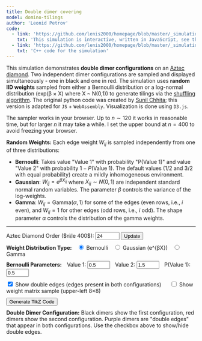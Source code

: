 ```yaml
---
title: Double dimer covering
model: domino-tilings
author: 'Leonid Petrov'
code:
  - link: 'https://github.com/lenis2000/homepage/blob/master/_simulations/domino_tilings/2025-05-27-double-dimer.md'
    txt: 'This simulation is interactive, written in JavaScript, see the source code of this page at the link'
  - link: 'https://github.com/lenis2000/homepage/blob/master/_simulations/domino_tilings/2025-05-27-double-dimer.cpp'
    txt: 'C++ code for the simulation'
---
```


<style>
  /* Ensure the SVG scales fully on wide screens and remains responsive on mobile */
  #aztec-svg {
    width: 100%;
    height: 80vh; /* Use 80% of viewport height on large screens */
    vertical-align: top; /* Align media to the top */
  }
  @media (max-width: 576px) {
    #aztec-svg {
      height: 60vh; /* Reduce height on smaller devices */
      vertical-align: top; /* Maintain top alignment on mobile */
    }
  }

  /* Zoom controls styling */
  #zoom-in-btn, #zoom-out-btn {
    font-weight: bold;
    width: 30px;
    height: 30px;
  }
  #zoom-reset-btn {
    height: 30px;
  }
</style>

<script src="{{site.url}}/js/d3.v7.min.js"></script>
<script src="/js/2025-05-27-double-dimer.js"></script>

This simulation demonstrates <b>double dimer configurations</b> on an <a href="https://mathworld.wolfram.com/AztecDiamond.html">Aztec diamond</a>. Two independent dimer configurations are sampled and displayed simultaneously - one in black and one in red. The simulation uses <b>random IID weights</b> sampled from either a Bernoulli distribution or a log-normal distribution (exp(β × X) where X ~ N(0,1)) to generate tilings via the <a href="https://arxiv.org/abs/math/0111034">shuffling algorithm</a>. The original python code was created by <a href="https://www.durham.ac.uk/staff/sunil-chhita/">Sunil Chhita</a>; this version is adapted for <code>JS</code> + <code>WebAssembly</code>. Visualization is done using <code>D3.js</code>.

The sampler works in your browser. Up to $n \sim 120$ it works in reasonable time, but for larger $n$ it may take a while.
I set the upper bound at $n=400$ to avoid freezing your browser.

<b>Random Weights:</b> Each edge weight $W_{ij}$ is sampled independently from one of three distributions:
- **Bernoulli**: Takes value "Value 1" with probability "P(Value 1)" and value "Value 2" with probability $1 - P(\text{Value 1})$. The default values (1/2 and 3/2 with equal probability) create a mildly inhomogeneous environment.
- **Gaussian**: $W_{ij} = e^{\beta X_{ij}}$ where $X_{ij} \sim N(0,1)$ are independent standard normal random variables. The parameter $\beta$ controls the variance of the log-weights.
- **Gamma**: $W_{ij} = \text{Gamma}(\alpha, 1)$ for some of the edges (even rows, i.e., $i$ even), and $W_{ij} = 1$ for other edges (odd rows, i.e., $i$ odd). The shape parameter $\alpha$ controls the distribution of the gamma weights.

---

<!-- Controls to change n and weight parameters -->
<div style="margin-bottom: 10px;">
  <label for="n-input">Aztec Diamond Order ($n\le 400$): </label>
  <!-- Updated input: starting value 24, even numbers only (step=2), three-digit window (size=3), maximum 400 -->
  <input id="n-input" type="number" value="24" min="2" step="2" max="400" size="3">
  <button id="update-btn">Update</button>
  <button id="cancel-btn" style="display: none; margin-left: 10px; background-color: #ff5555;">Cancel</button>
</div>

<!-- Weight distribution controls -->
<div style="margin-bottom: 10px;">
  <strong>Weight Distribution Type:</strong>
  <label style="margin-left: 10px;">
    <input type="radio" name="weight-dist" value="bernoulli" checked> Bernoulli
  </label>
  <label style="margin-left: 10px;">
    <input type="radio" name="weight-dist" value="gaussian"> Gaussian (e^{βX})
  </label>
  <label style="margin-left: 10px;">
    <input type="radio" name="weight-dist" value="gamma"> Gamma
  </label>
</div>

<!-- Bernoulli parameters -->
<div id="bernoulli-params" style="margin-bottom: 10px;">
  <strong>Bernoulli Parameters:</strong>
  <label for="value1-input" style="margin-left: 10px;">Value 1: </label>
  <input id="value1-input" type="number" value="0.5" min="0.01" step="0.1" size="6" style="width: 60px;">
  <label for="value2-input" style="margin-left: 10px;">Value 2: </label>
  <input id="value2-input" type="number" value="1.5" min="0.01" step="0.1" size="6" style="width: 60px;">
  <label for="prob1-input" style="margin-left: 10px;">P(Value 1): </label>
  <input id="prob1-input" type="number" value="0.5" min="0" max="1" step="0.1" size="4" style="width: 60px;">
</div>

<!-- Gaussian parameters -->
<div id="gaussian-params" style="margin-bottom: 10px; display: none;">
  <strong>Gaussian Parameters:</strong>
  <label for="beta-input" style="margin-left: 10px;">β: </label>
  <input id="beta-input" type="number" value="1.0" min="-5" max="5" step="0.1" size="6" style="width: 60px;">
  <span style="margin-left: 10px; font-style: italic;">Weights: exp(β × X) where X ~ N(0,1)</span>
</div>

<!-- Gamma parameters -->
<div id="gamma-params" style="margin-bottom: 10px; display: none;">
  <strong>Gamma Parameters:</strong>
  <label for="shape-input" style="margin-left: 10px;">Shape (α): </label>
  <input id="shape-input" type="number" value="2.0" min="0.1" max="20" step="0.1" size="6" style="width: 60px;">
</div>

<!-- Display options -->
<div style="margin-bottom: 10px;">
  <label>
    <input type="checkbox" id="show-double-edges" checked>
    Show double edges (edges present in both configurations)
  </label>
  <label style="margin-left: 20px;">
    <input type="checkbox" id="show-weight-matrix">
    Show weight matrix sample (upper-left 8×8)
  </label>
</div>

<!-- Weight matrix display (hidden by default) -->
<div id="weight-matrix-display" style="display: none; margin-bottom: 10px; font-family: monospace; font-size: 12px;">
  <strong>Shared Weight Matrix Sample (8×8 upper-left corner):</strong>
  <p style="font-size: 11px; color: #666; margin: 5px 0;">Note: Both domino tilings use the same weight matrix. They are independent samples from the same weighted distribution.</p>
  <div id="weight-matrix-content" style="margin-top: 5px; padding: 10px; background-color: #f5f5f5; border: 1px solid #ddd; overflow-x: auto;">
    <!-- Matrix content will be inserted here -->
  </div>
</div>

<!-- Progress indicator (polling progress from the C++ code via getProgress) -->
<div id="progress-indicator" style="margin-bottom: 10px; font-weight: bold;"></div>

<!-- TikZ export section -->
<div style="margin-top: 10px; margin-bottom: 10px;">
  <button id="tikz-btn" class="btn btn-primary">Generate TikZ Code</button>
  <div id="tikz-buttons-container" style="margin-top: 10px; display: none;">
    <button id="copy-tikz-btn" class="btn btn-primary">Copy to Clipboard</button>
    <button id="download-tikz-btn" class="btn btn-primary" style="margin-left: 10px;">Download .tex File</button>
    <span id="copy-success-msg" style="color: green; margin-left: 10px; font-weight: bold; display: none;">Copied!</span>
  </div>
</div>

<!-- TikZ code container that will be updated dynamically -->
<div id="tikz-code-container" style="font-family: 'Courier New', monospace; padding: 15px; border: 1px solid #ccc; border-radius: 4px; background-color: white; white-space: pre; font-size: 14px; max-height: 40vh; overflow-y: auto; margin-top: 15px; margin-bottom: 15px; display: none;"></div>


<!-- Domino View -->
<div id="domino-view">
  <div style="margin-top: 8px; margin-bottom: 8px;">
    <strong>Double Dimer Configuration:</strong> Black dimers show the first configuration, red dimers show the second configuration. Purple dimers are "double edges" that appear in both configurations. Use the checkbox above to show/hide double edges.
  </div>

  <div class="row">
    <div class="col-12">
      <svg id="aztec-svg"></svg>
    </div>
  </div>
</div>
<script>
Module.onRuntimeInitialized = async function() {
  // Wrap exported functions asynchronously.
  const simulateAztec = Module.cwrap('simulateAztec', 'number', ['number'], {async: true});
  const simulateAztecWithWeights = Module.cwrap('simulateAztecWithWeights', 'number', ['number', 'number', 'number', 'number'], {async: true});
  const simulateAztecWithWeightsAndDist = Module.cwrap('simulateAztecWithWeightsAndDist', 'number', ['number', 'number', 'number', 'number', 'number'], {async: true});
  const freeString = Module.cwrap('freeString', null, ['number']);
  const getProgress = Module.cwrap('getProgress', 'number', []);

  const svg = d3.select("#aztec-svg");
  const progressElem = document.getElementById("progress-indicator");
  const inputField = document.getElementById("n-input");
  const value1Input = document.getElementById("value1-input");
  const value2Input = document.getElementById("value2-input");
  const prob1Input = document.getElementById("prob1-input");
  const betaInput = document.getElementById("beta-input");
  const shapeInput = document.getElementById("shape-input");
  const showDoubleEdgesCheckbox = document.getElementById("show-double-edges");
  const showWeightMatrixCheckbox = document.getElementById("show-weight-matrix");
  const weightMatrixDisplay = document.getElementById("weight-matrix-display");
  const weightMatrixContent = document.getElementById("weight-matrix-content");
  const bernoulliParams = document.getElementById("bernoulli-params");
  const gaussianParams = document.getElementById("gaussian-params");
  const gammaParams = document.getElementById("gamma-params");
  const distRadios = document.getElementsByName("weight-dist");
  let progressInterval;
  let useColors = true; // Track coloring state
  let useCheckerboard = false; // Track checkerboard state
  let usePaths = false; // Track nonintersecting paths state
  let useDimers = false; // Track dimers visibility state
  let useHeightFunction = false; // Track height function visibility state
  let currentDominoes = []; // Store current dominoes for toggling colors
  let currentConfigs = null; // Store both configurations
  let isProcessing = false; // Flag to prevent multiple simultaneous updates
  let lastValue = parseInt(inputField.value, 10); // Track last processed value
  let checkerboardGroup; // Group for checkerboard squares
  let pathsGroup; // Group for nonintersecting paths
  let dimersGroup; // Group for dimers overlay
  let heightGroup; // Group for height function display
  let showDoubleEdges = true; // Track whether to show double edges

  // Function to get current distribution type
  function getCurrentDistribution() {
    for (let radio of distRadios) {
      if (radio.checked) {
        return radio.value;
      }
    }
    return 'bernoulli';
  }

  // Function to display weight matrix
  function displayWeightMatrix(matrix) {
    if (!matrix || matrix.length === 0) return;
    
    const distType = getCurrentDistribution();
    let html = '<table style="border-collapse: collapse;">';
    
    // Add row/column headers
    html += '<tr><td style="padding: 4px; border: 1px solid #ccc;"></td>';
    for (let j = 0; j < matrix[0].length; j++) {
      html += `<td style="padding: 4px; border: 1px solid #ccc; font-weight: bold; text-align: center;">j=${j}</td>`;
    }
    html += '</tr>';
    
    // Add matrix rows
    for (let i = 0; i < matrix.length; i++) {
      html += `<tr><td style="padding: 4px; border: 1px solid #ccc; font-weight: bold;">i=${i}</td>`;
      for (let j = 0; j < matrix[i].length; j++) {
        const value = matrix[i][j];
        let bgColor = '#ffffff';
        
        if (distType === 'bernoulli') {
          bgColor = value === parseFloat(value1Input.value) ? '#e8f5e9' : '#fff3e0';
        } else if (distType === 'gaussian') {
          // For Gaussian, use a gradient based on value
          const intensity = Math.min(255, Math.floor(255 * (1 - Math.exp(-value))));
          bgColor = `rgb(255, ${255-intensity}, ${255-intensity})`;
        } else if (distType === 'gamma') {
          // For Gamma, differentiate between weight=1 (odd rows) and gamma values (even rows)
          if (i % 2 === 1) {
            // Odd rows (i is odd): weight should be 1
            bgColor = '#e3f2fd'; // Light blue for weight=1
          } else {
            // Even rows (i is even): gamma distributed
            const intensity = Math.min(255, Math.floor(255 * (1 - Math.exp(-value/2))));
            bgColor = `rgb(255, ${255-intensity/2}, ${255-intensity})`;
          }
        }
        
        html += `<td style="padding: 4px; border: 1px solid #ccc; text-align: right; background-color: ${bgColor};">${value.toFixed(3)}</td>`;
      }
      html += '</tr>';
    }
    html += '</table>';
    
    html += '<div style="margin-top: 10px; font-size: 11px;">';
    if (distType === 'bernoulli') {
      html += `<span style="display: inline-block; width: 15px; height: 15px; background-color: #e8f5e9; border: 1px solid #ccc;"></span> Value 1 (${value1Input.value})<br>`;
      html += `<span style="display: inline-block; width: 15px; height: 15px; background-color: #fff3e0; border: 1px solid #ccc;"></span> Value 2 (${value2Input.value})`;
    } else if (distType === 'gaussian') {
      html += `Gaussian weights: exp(β × X), β = ${betaInput.value}, X ~ N(0,1)`;
    } else if (distType === 'gamma') {
      html += `<span style="display: inline-block; width: 15px; height: 15px; background-color: #e3f2fd; border: 1px solid #ccc;"></span> Weight = 1 (NW/SW edges, odd rows)<br>`;
      html += `<span style="display: inline-block; width: 15px; height: 15px; background: linear-gradient(to right, rgb(255,255,255), rgb(255,128,128)); border: 1px solid #ccc;"></span> Gamma(${shapeInput.value}, 1) (NE/SE edges, even rows)`;
    }
    html += '</div>';
    
    weightMatrixContent.innerHTML = html;
  }

  // Add event handlers for radio buttons
  for (let radio of distRadios) {
    radio.addEventListener('change', function() {
      if (this.value === 'bernoulli') {
        bernoulliParams.style.display = 'block';
        gaussianParams.style.display = 'none';
        gammaParams.style.display = 'none';
      } else if (this.value === 'gaussian') {
        bernoulliParams.style.display = 'none';
        gaussianParams.style.display = 'block';
        gammaParams.style.display = 'none';
      } else if (this.value === 'gamma') {
        bernoulliParams.style.display = 'none';
        gaussianParams.style.display = 'none';
        gammaParams.style.display = 'block';
      }
    });
  }

  // Create zoom behavior for domino view
  let initialTransform = {}; // Store initial transform parameters
  const zoom = d3.zoom()
    .scaleExtent([0.1, 50]) // Min and max zoom scale (up to 50x)
    .on("zoom", (event) => {
      if (!initialTransform.scale) return; // Skip if no initial transform is set

      // Apply the zoom transformation on top of initial transform
      const group = svg.select("g.dominoes");
      if (!group.empty()) {
        const t = event.transform;
        group.attr("transform",
          `translate(${initialTransform.translateX * t.k + t.x},${initialTransform.translateY * t.k + t.y}) scale(${initialTransform.scale * t.k})`);

        // Also transform other groups if they exist
        if (checkerboardGroup) {
          checkerboardGroup.attr("transform",
            `translate(${initialTransform.translateX * t.k + t.x},${initialTransform.translateY * t.k + t.y}) scale(${initialTransform.scale * t.k})`);
        }
        if (pathsGroup) {
          pathsGroup.attr("transform",
            `translate(${initialTransform.translateX * t.k + t.x},${initialTransform.translateY * t.k + t.y}) scale(${initialTransform.scale * t.k})`);
        }
        if (dimersGroup) {
          dimersGroup.attr("transform",
            `translate(${initialTransform.translateX * t.k + t.x},${initialTransform.translateY * t.k + t.y}) scale(${initialTransform.scale * t.k})`);
        }
        if (heightGroup) {
          heightGroup.attr("transform",
            `translate(${initialTransform.translateX * t.k + t.x},${initialTransform.translateY * t.k + t.y}) scale(${initialTransform.scale * t.k})`);
        }
      }
    });


  // Enable zoom on both SVGs
  svg.call(zoom);

  // Add double-click to reset zoom on both views
  svg.on("dblclick.zoom", () => {
    svg.transition()
      .duration(750)
      .call(zoom.transform, d3.zoomIdentity);
  });
  // Add zoom controls for domino view
  const dominoControlsContainer = d3.select("#domino-view")
    .insert("div", ".row")
    .attr("class", "zoom-controls")
    .style("margin-bottom", "10px");

  dominoControlsContainer.append("span")
    .text("Zoom: ")
    .style("font-weight", "bold");

  dominoControlsContainer.append("button")
    .attr("id", "zoom-in-btn")
    .style("margin-left", "5px")
    .text("+")
    .on("click", () => {
      svg.transition()
        .duration(300)
        .call(zoom.scaleBy, 1.3);
    });

  dominoControlsContainer.append("button")
    .attr("id", "zoom-out-btn")
    .style("margin-left", "5px")
    .text("-")
    .on("click", () => {
      svg.transition()
        .duration(300)
        .call(zoom.scaleBy, 0.7);
    });

  dominoControlsContainer.append("button")
    .attr("id", "zoom-reset-btn")
    .style("margin-left", "5px")
    .text("Reset Zoom")
    .on("click", () => {
      svg.transition()
        .duration(300)
        .call(zoom.transform, d3.zoomIdentity);
    });

  dominoControlsContainer.append("span")
    .style("margin-left", "10px")
    .style("font-style", "italic")
    .style("font-size", "0.9em")
    .text("(You can also use mouse wheel to zoom and drag to pan)");


  // Simulation state
  let simulationActive = false;
  let simulationAbortController = null;
  const cancelBtn = document.getElementById("cancel-btn");

  // Define n in the broader scope so it's accessible to all functions
  let n = parseInt(inputField.value, 10);



  // Helper function to sleep for ms milliseconds
  function sleep(ms) {
    return new Promise(resolve => setTimeout(resolve, ms));
  }

  function startSimulation() {
    simulationActive = true;
    const updateBtn = document.getElementById("update-btn");

    updateBtn.disabled = true;
    inputField.disabled = true;
    cancelBtn.style.display = 'inline-block';

    simulationAbortController = new AbortController();
  }

  function stopSimulation() {
    simulationActive = false;
    const updateBtn = document.getElementById("update-btn");

    clearInterval(progressInterval);
    updateBtn.disabled = false;
    inputField.disabled = false;
    cancelBtn.style.display = 'none';
    progressElem.innerText = "Simulation cancelled";

    if (simulationAbortController) {
      simulationAbortController.abort();
      simulationAbortController = null;
    }

    isProcessing = false;
  }

  // Start polling the progress counter from C++.
  function startProgressPolling() {
    progressElem.innerText = "Sampling... (0%)";
    progressInterval = setInterval(() => {
      if (!simulationActive) {
        clearInterval(progressInterval);
        return;
      }

      const progress = getProgress();
      progressElem.innerText = "Sampling... (" + progress + "%)";
      if (progress >= 100) {
        clearInterval(progressInterval);
      }
    }, 100);
  }

  // Toggle event listeners removed - not applicable for double dimer view

  // Create or update checkerboard overlay
  function toggleCheckerboard() {
    // Remove existing checkerboard if it exists
    if (checkerboardGroup) {
      checkerboardGroup.remove();
      checkerboardGroup = null;
    }
    // If checkerboard is not enabled, just return
    if (!useCheckerboard) return;
    // Compute bounding box of dominoes
    const minX = d3.min(currentDominoes, d => d.x);
    const minY = d3.min(currentDominoes, d => d.y);
    const maxX = d3.max(currentDominoes, d => d.x + d.w);
    const maxY = d3.max(currentDominoes, d => d.y + d.h);
    // Use the computed dimensions of the SVG
    const bbox = svg.node().getBoundingClientRect();
    const svgWidth = bbox.width;
    const svgHeight = bbox.height;
    const scale = Math.min(svgWidth / (maxX - minX), svgHeight / (maxY - minY)) * 0.9;
    const translateX = (svgWidth - (maxX - minX) * scale) / 2 - minX * scale;
    const translateY = (svgHeight - (maxY - minY) * scale) / 2 - minY * scale;
    // Create a new group for the checkerboard
    checkerboardGroup = svg.append("g")
      .attr("class", "checkerboard")
      .attr("transform", "translate(" + translateX + "," + translateY + ") scale(" + scale + ")");
    // Now n is accessible here because it's defined in the broader scope
    const K = (maxX - minX) / (2*n); // Size of each checkerboard square
    const squares = [];
    // Calculate center coordinates
    const centerX = (minX + maxX-2) / 2;
    const centerY = (minY + maxY-2) / 2;

    // Create a grid that fully covers the Aztec diamond
    for (let x = minX; x < maxX; x += K) {
      for (let y = minY; y < maxY; y += K) {
        // For each square, check if its center is within the Aztec diamond
        // The +0.5 ensures we include squares that are exactly on the boundary
        const normX = Math.abs((x + K/2) - centerX) / K;
        const normY = Math.abs((y + K/2) - centerY) / K;

        if (normX + normY <= n + 0.5) {  // Adjusted boundary condition
          squares.push({
            x: x,
            y: y,
            width: K,
            height: K,
            color: ((Math.floor(x/K) + Math.floor(y/K)) % 2 === 0) ? "rgba(0,0,0,0.25)" : "rgba(255,255,255,0.05)"
          });
        }
      }
    }

    // Render checkerboard squares with some transparency
    checkerboardGroup.selectAll("rect.checkerboard")
      .data(squares)
      .enter()
      .append("rect")
      .attr("class", "checkerboard")
      .attr("x", d => d.x)
      .attr("y", d => d.y)
      .attr("width", K)
      .attr("height", K)
      .attr("fill", d => d.color)
      .attr("stroke", "rgba(0,0,0,0.1)")
      .attr("stroke-width", 0.05);
    // Move checkerboard on top of dominoes
    checkerboardGroup.raise();
  }

  // Function to toggle paths on/off
  function togglePaths() {
    // Remove existing paths if they exist
    if (pathsGroup) {
      pathsGroup.remove();
      pathsGroup = null;
    }

    // If paths are not enabled, just return
    if (!usePaths) return;

    // Compute bounding box of dominoes
    const minX = d3.min(currentDominoes, d => d.x);
    const minY = d3.min(currentDominoes, d => d.y);
    const maxX = d3.max(currentDominoes, d => d.x + d.w);
    const maxY = d3.max(currentDominoes, d => d.y + d.h);

    // Use the computed dimensions of the SVG
    const bbox = svg.node().getBoundingClientRect();
    const svgWidth = bbox.width;
    const svgHeight = bbox.height;
    const scale = Math.min(svgWidth / (maxX - minX), svgHeight / (maxY - minY)) * 0.9;
    const translateX = (svgWidth - (maxX - minX) * scale) / 2 - minX * scale;
    const translateY = (svgHeight - (maxY - minY) * scale) / 2 - minY * scale;

    // Create a new group for the paths
    pathsGroup = svg.append("g")
      .attr("class", "paths")
      .attr("transform", "translate(" + translateX + "," + translateY + ") scale(" + scale + ")");

    // Draw paths for each domino based on its color and orientation
    currentDominoes.forEach(domino => {
      const centerX = domino.x + domino.w / 2;
      const centerY = domino.y + domino.h / 2;
      const isHorizontal = domino.w > domino.h;

      // Draw different paths based on domino color
      if (domino.color === "green") {
        // Green: Horizontal line through center
        pathsGroup.append("line")
          .attr("x1", domino.x)
          .attr("y1", centerY)
          .attr("x2", domino.x + domino.w)
          .attr("y2", centerY)
          .attr("stroke", "black")
          .attr("stroke-width", 5.5);
      }
      else if (domino.color === "yellow") {
        // Yellow: path parallel to vector (1,-1) through the center
        // Calculate the line endpoints based on center point and direction vector (1,-1)
        const length = Math.min(domino.w, domino.h) * 0.7; // Scale length to fit inside domino

        // Direction vector (1,-1) normalized and scaled
        const dx = length / Math.sqrt(2);
        const dy = length / Math.sqrt(2);

        pathsGroup.append("line")
          .attr("x1", centerX - dx)
          .attr("y1", centerY + dy)
          .attr("x2", centerX + dx)
          .attr("y2", centerY - dy)
          .attr("stroke", "black")
          .attr("stroke-width", 5.5);
      }
      else if (domino.color === "red") {
        // Red: path parallel to vector (1,1) through the center
        // Calculate the line endpoints based on center point and direction vector (1,1)
        const length = Math.min(domino.w, domino.h) * 0.7; // Scale length to fit inside domino

        // Direction vector (1,1) normalized and scaled
        const dx = length / Math.sqrt(2);
        const dy = length / Math.sqrt(2);

        pathsGroup.append("line")
          .attr("x1", centerX - dx)
          .attr("y1", centerY - dy)
          .attr("x2", centerX + dx)
          .attr("y2", centerY + dy)
          .attr("stroke", "black")
          .attr("stroke-width", 5.5);
      }
      // Blue dominos don't get paths
    });

    // Move paths on top of dominoes but below checkerboard if it exists
    pathsGroup.raise();
    if (checkerboardGroup) {
      checkerboardGroup.raise();
    }
    if (dimersGroup) {
      dimersGroup.raise();
    }
  }

  // Function to toggle height function on/off
  function toggleHeightFunction() {
    /* ────────────────────────────────────────────────────────────── 0. clear */
    if (heightGroup) { heightGroup.remove(); heightGroup = null; }
    if (!useHeightFunction) return;
    if (currentDominoes.length === 0) return;

    /* ─────────────────────────────── 1. determine one lattice unit in pixels */
    //  Every rectangle is either 4×2 or 2×4 lattice units.
    const minSidePx = d3.min(currentDominoes, d => Math.min(d.w, d.h));
    const unit      = minSidePx / 2;              // 2 lattice units → 1 short side
    if (unit <= 0) { console.error("unit ≤ 0"); return; }

    /* ─────────────────────────────── 2. viewport transform for the new group */
    const minX = d3.min(currentDominoes, d => d.x);
    const minY = d3.min(currentDominoes, d => d.y);
    const maxX = d3.max(currentDominoes, d => d.x + d.w);
    const maxY = d3.max(currentDominoes, d => d.y + d.h);

    const { width: svgW, height: svgH } = svg.node().getBoundingClientRect();
    const scale = Math.min(svgW / (maxX - minX), svgH / (maxY - minY)) * 0.9;
    const tx    = (svgW - (maxX - minX) * scale) / 2 - minX * scale;
    const ty    = (svgH - (maxY - minY) * scale) / 2 - minY * scale;

    heightGroup = svg.append("g")
      .attr("class", "height-function")
      .attr("transform", `translate(${tx},${ty}) scale(${scale})`);

    /* ───────────────────── 3. convert each domino → (orient, sign, gx, gy)  */
    //     orient 0 = horizontal , 1 = vertical
    //     sign   +1 = blue|red  , −1 = green|yellow
    const dominoData = currentDominoes.map(d => {
      const horiz  = d.w > d.h;
      const orient = horiz ? 0 : 1;
      const sign   = horiz
          ? (d.color === "green"  ? -1 :  1)   // horizontal: green = −1, blue = +1
          : (d.color === "yellow" ? -1 :  1);  // vertical:   yellow = −1, red  = +1
      const gx = Math.round(d.x / unit);       // lattice coordinates
      const gy = Math.round(d.y / unit);
      return [orient, sign, gx, gy];
    });

    /* ─────────────────────────────── 4. build graph with height increments  */
    const adj = new Map();                      // key → [[nbrKey, Δh], …]
    const edge = (v1, v2, dh) => {
      if (!adj.has(v1)) adj.set(v1, []);
      if (!adj.has(v2)) adj.set(v2, []);
      adj.get(v1).push([v2, dh]);
      adj.get(v2).push([v1, -dh]);
    };

    dominoData.forEach(([o, s, x, y]) => {
      if (o === 0) {                      /* horizontal  (4×2)  */
        const TL = `${x},${y+2}`, TM = `${x+2},${y+2}`, TR = `${x+4},${y+2}`;
        const BL = `${x},${y}`,   BM = `${x+2},${y}`,   BR = `${x+4},${y}`;
        edge(TL, TM, -s);   edge(TM, TR,  s);
        edge(BL, BM,  s);   edge(BM, BR, -s);
        edge(TL, BL,  s);   edge(TM, BM,  3*s);
        edge(TR, BR,  s);
      } else {                            /* vertical    (2×4)  */
        const TL = `${x},${y+4}`, TR = `${x+2},${y+4}`;
        const ML = `${x},${y+2}`, MR = `${x+2},${y+2}`;
        const BL = `${x},${y}`,   BR = `${x+2},${y}`;
        edge(TL, TR, -s);  edge(ML, MR, -3*s);  edge(BL, BR, -s);
        edge(TL, ML,  s);  edge(ML, BL,  -s);
        edge(TR, MR, -s);  edge(MR, BR,  s);
      }
    });

    /* ─────────────────────────────── 5. breadth‑first integration of heights */
    const verts = Array.from(adj.keys())
          .map(k => { const [gx, gy] = k.split(',').map(Number); return {k, gx, gy}; });

    const root = verts.reduce((a, b) =>
          (a.gy < b.gy) || (a.gy === b.gy && a.gx <= b.gx) ? a : b).k;

    const H = new Map([[root, 0]]);
    const queue = [root];
    while (queue.length) {
      const v = queue.shift();
      for (const [w, dh] of adj.get(v)) {
        if (!H.has(w)) { H.set(w, H.get(v) + dh); queue.push(w); }
        else if (H.get(w) !== H.get(v) + dh)
          console.warn(`height inconsistency on edge ${v}↔${w}`);
      }
    }

    /* ─────────────────────────────── 6. render dots + numbers (in pixels)  */
    const fontSize = Math.max(8, Math.min(12, 36 - n / 2));   // n = order

    H.forEach((h, key) => {
      const [gx, gy] = key.split(',').map(Number);
      const px = gx * unit, py = gy * unit;                   // back to pixels

      heightGroup.append("circle")
        .attr("cx", px)
        .attr("cy", py)
        .attr("r", fontSize / 6)
        .attr("fill", "black");

      heightGroup.append("text")
        .attr("x", px)
        .attr("y", py)
        .attr("text-anchor", "middle")
        .attr("dominant-baseline", "middle")
        .attr("font-size", `${fontSize}px`)
        .attr("fill", "black")
        .attr("stroke", "white")
        .attr("stroke-width", "3px")
        .attr("paint-order", "stroke")
        .text(-h);
    });

    heightGroup.raise();   // keep on top
  }


  // Function to toggle dimers on/off in the domino view
  function toggleDimers() {
    // Remove existing dimers if they exist
    if (dimersGroup) {
      dimersGroup.remove();
      dimersGroup = null;
    }

    // If dimers are not enabled, just return
    if (!useDimers) return;

    // Compute bounding box of dominoes
    const minX = d3.min(currentDominoes, d => d.x);
    const minY = d3.min(currentDominoes, d => d.y);
    const maxX = d3.max(currentDominoes, d => d.x + d.w);
    const maxY = d3.max(currentDominoes, d => d.y + d.h);

    // Use the computed dimensions of the SVG
    const bbox = svg.node().getBoundingClientRect();
    const svgWidth = bbox.width;
    const svgHeight = bbox.height;
    const scale = Math.min(svgWidth / (maxX - minX), svgHeight / (maxY - minY)) * 0.9;
    const translateX = (svgWidth - (maxX - minX) * scale) / 2 - minX * scale;
    const translateY = (svgHeight - (maxY - minY) * scale) / 2 - minY * scale;

    // Create a new group for the dimers
    dimersGroup = svg.append("g")
      .attr("class", "dimers-overlay")
      .attr("transform", "translate(" + translateX + "," + translateY + ") scale(" + scale + ")");

    // Draw dimers for each domino
    currentDominoes.forEach(domino => {
      const centerX = domino.x + domino.w / 2;
      const centerY = domino.y + domino.h / 2;
      const isHorizontal = domino.w > domino.h;

      // Determine line endpoints based on orientation
      let x1, y1, x2, y2;

      if (isHorizontal) {
        // For horizontal dominos
        x1 = centerX - domino.w / 4;
        y1 = centerY;
        x2 = centerX + domino.w / 4;
        y2 = centerY;
      } else {
        // For vertical dominos
        x1 = centerX;
        y1 = centerY - domino.h / 4;
        x2 = centerX;
        y2 = centerY + domino.h / 4;
      }

      // Draw dimer line
      dimersGroup.append("line")
        .attr("x1", x1)
        .attr("y1", y1)
        .attr("x2", x2)
        .attr("y2", y2)
        .attr("stroke", "black")
        .attr("stroke-width", 4.5)
        .attr("stroke-opacity", 1);

      // Add circles at endpoints
      const circleRadius = 4.5;
      dimersGroup.append("circle")
        .attr("cx", x1)
        .attr("cy", y1)
        .attr("r", circleRadius)
        .attr("fill", "black")
        .attr("fill-opacity", 1);

      dimersGroup.append("circle")
        .attr("cx", x2)
        .attr("cy", y2)
        .attr("r", circleRadius)
        .attr("fill", "black")
        .attr("fill-opacity", 1);
    });

    // Make dimers appear on top of everything else
    dimersGroup.raise();
  }

  // Render double dimer configuration
  function renderDoubleDimer(configs) {
    // For double dimer, we show dimers from both configs
    const allDominoes = [...configs.config1, ...configs.config2];
    
    // Compute bounding box
    const minX = d3.min(allDominoes, d => d.x);
    const minY = d3.min(allDominoes, d => d.y);
    const maxX = d3.max(allDominoes, d => d.x + d.w);
    const maxY = d3.max(allDominoes, d => d.y + d.h);
    const widthDominoes = maxX - minX;
    const heightDominoes = maxY - minY;

    // Use the computed dimensions of the SVG
    const bbox = svg.node().getBoundingClientRect();
    const svgWidth = bbox.width;
    const svgHeight = bbox.height;
    svg.attr("viewBox", "0 0 " + svgWidth + " " + svgHeight);

    const scale = Math.min(svgWidth / widthDominoes, svgHeight / heightDominoes) * 0.9;
    const translateX = (svgWidth - widthDominoes * scale) / 2 - minX * scale;
    const translateY = (svgHeight - heightDominoes * scale) / 2 - minY * scale;

    // Store the initial transform parameters for zoom behavior
    initialTransform = {
      translateX: translateX,
      translateY: translateY,
      scale: scale
    };

    // Reset the zoom transform when creating a new visualization
    svg.call(zoom.transform, d3.zoomIdentity);

    // Clear previous rendering
    svg.selectAll("g").remove();
    checkerboardGroup = null;
    pathsGroup = null;
    dimersGroup = null;
    heightGroup = null;

    // Create group for the visualization
    const group = svg.append("g")
      .attr("class", "dominoes")
      .attr("transform", "translate(" + translateX + "," + translateY + ") scale(" + scale + ")");

    // Create a map to track edges from both configurations
    const edgeMap = new Map();
    
    // Helper function to create edge key
    const createEdgeKey = (domino) => {
      const centerX = domino.x + domino.w / 2;
      const centerY = domino.y + domino.h / 2;
      const isHorizontal = domino.w > domino.h;
      
      let x1, y1, x2, y2;
      if (isHorizontal) {
        x1 = centerX - domino.w / 4;
        y1 = centerY;
        x2 = centerX + domino.w / 4;
        y2 = centerY;
      } else {
        x1 = centerX;
        y1 = centerY - domino.h / 4;
        x2 = centerX;
        y2 = centerY + domino.h / 4;
      }
      
      // Round to avoid floating point comparison issues
      x1 = Math.round(x1 * 1000) / 1000;
      y1 = Math.round(y1 * 1000) / 1000;
      x2 = Math.round(x2 * 1000) / 1000;
      y2 = Math.round(y2 * 1000) / 1000;
      
      // Create a normalized key (smaller coords first)
      return `${Math.min(x1,x2)},${Math.min(y1,y2)}-${Math.max(x1,x2)},${Math.max(y1,y2)}`;
    };
    
    // First pass: identify all edges and mark which configs they belong to
    configs.config1.forEach(domino => {
      const key = createEdgeKey(domino);
      edgeMap.set(key, { config1: true, config2: false, domino: domino });
    });
    
    configs.config2.forEach(domino => {
      const key = createEdgeKey(domino);
      if (edgeMap.has(key)) {
        edgeMap.get(key).config2 = true;
      } else {
        edgeMap.set(key, { config1: false, config2: true, domino: domino });
      }
    });
    
    // Second pass: draw edges based on whether they're double edges or not
    edgeMap.forEach((edgeInfo, key) => {
      const domino = edgeInfo.domino;
      const isDoubleEdge = edgeInfo.config1 && edgeInfo.config2;
      
      // Skip double edges if checkbox is unchecked
      if (isDoubleEdge && !showDoubleEdges) {
        return;
      }
      
      const centerX = domino.x + domino.w / 2;
      const centerY = domino.y + domino.h / 2;
      const isHorizontal = domino.w > domino.h;

      let x1, y1, x2, y2;
      if (isHorizontal) {
        x1 = centerX - domino.w / 4;
        y1 = centerY;
        x2 = centerX + domino.w / 4;
        y2 = centerY;
      } else {
        x1 = centerX;
        y1 = centerY - domino.h / 4;
        x2 = centerX;
        y2 = centerY + domino.h / 4;
      }
      
      // Determine color based on which config(s) the edge belongs to
      let color, opacity;
      if (isDoubleEdge) {
        color = "purple"; // Double edges in purple
        opacity = 1;
      } else if (edgeInfo.config1) {
        color = "black";
        opacity = 1;
      } else {
        color = "red";
        opacity = 0.8;
      }

      // Draw dimer line
      group.append("line")
        .attr("x1", x1)
        .attr("y1", y1)
        .attr("x2", x2)
        .attr("y2", y2)
        .attr("stroke", color)
        .attr("stroke-width", 3.5)
        .attr("stroke-opacity", opacity);

      // Add circles at endpoints
      const circleRadius = 3.5;
      group.append("circle")
        .attr("cx", x1)
        .attr("cy", y1)
        .attr("r", circleRadius)
        .attr("fill", color)
        .attr("fill-opacity", opacity);

      group.append("circle")
        .attr("cx", x2)
        .attr("cy", y2)
        .attr("r", circleRadius)
        .attr("fill", color)
        .attr("fill-opacity", opacity);
    });
  }

  // Render the dominoes with or without colors
  function renderDominoes(dominoes) {
    // Compute bounding box of dominoes.
    const minX = d3.min(dominoes, d => d.x);
    const minY = d3.min(dominoes, d => d.y);
    const maxX = d3.max(dominoes, d => d.x + d.w);
    const maxY = d3.max(dominoes, d => d.y + d.h);
    const widthDominoes = maxX - minX;
    const heightDominoes = maxY - minY;

    // Use the computed dimensions of the SVG (which now scales with the container).
    const bbox = svg.node().getBoundingClientRect();
    const svgWidth = bbox.width;
    const svgHeight = bbox.height;
    svg.attr("viewBox", "0 0 " + svgWidth + " " + svgHeight);

    const scale = Math.min(svgWidth / widthDominoes, svgHeight / heightDominoes) * 0.9;
    const translateX = (svgWidth - widthDominoes * scale) / 2 - minX * scale;
    const translateY = (svgHeight - heightDominoes * scale) / 2 - minY * scale;

    // Store the initial transform parameters for zoom behavior
    initialTransform = {
      translateX: translateX,
      translateY: translateY,
      scale: scale
    };

    // Reset the zoom transform when creating a new visualization
    svg.call(zoom.transform, d3.zoomIdentity);

    // Clear previous rendering
    svg.selectAll("g").remove();
    checkerboardGroup = null;
    pathsGroup = null;
    dimersGroup = null;
    heightGroup = null;

    // Append a group for the dominoes.
    const group = svg.append("g")
      .attr("class", "dominoes")
      .attr("transform", "translate(" + translateX + "," + translateY + ") scale(" + scale + ")");

    // Render each domino piece.
    group.selectAll("rect")
      .data(dominoes)
      .enter()
      .append("rect")
      .attr("x", d => d.x)
      .attr("y", d => d.y)
      .attr("width", d => d.w)
      .attr("height", d => d.h)
      .attr("fill", d => useColors ? d.color : "#eee") // Use color from data or gray if colors disabled
      .attr("stroke", "#000")
      .attr("stroke-width", d => useCheckerboard ? 4.5 : (useColors ? 0.5 : 0.8));

    // Add paths if enabled (must be added before checkerboard)
    if (usePaths) {
      togglePaths();
    }

    // Add checkerboard if enabled
    if (useCheckerboard) {
      toggleCheckerboard();
    }


    // Add dimers if enabled
    if (useDimers) {
      toggleDimers();
    }

    // Add height function if enabled
    if (useHeightFunction) {
      toggleHeightFunction();
    }
  }


  // Update the visualization for a given n.
  async function updateVisualization(newN) {
    // Update the global n value
    n = newN;

    // If already processing, don't start another one
    if (isProcessing) return;

    isProcessing = true;
    startSimulation();
    const signal = simulationAbortController.signal;

    // Clear any previous simulation.
    svg.selectAll("g").remove();
    checkerboardGroup = null;
    pathsGroup = null;
    dimersGroup = null;
    heightGroup = null;

    // Height function toggle removed for double dimer view


    // Start the progress indicator.
    startProgressPolling();

    // Allow UI thread to update before starting computation
    await sleep(10);
    if (signal.aborted) {
      clearInterval(progressInterval);
      isProcessing = false;
      return;
    }

    try {
      // Get weight parameters based on distribution type
      const distType = getCurrentDistribution();
      let ptrPromise;
      
      if (distType === 'gaussian') {
        // For Gaussian distribution
        const beta = parseFloat(betaInput.value);
        // distType: 1 for Gaussian, beta is param1, param2 and param3 are ignored
        ptrPromise = simulateAztecWithWeightsAndDist(n, 1, beta, 0, 0);
      } else if (distType === 'gamma') {
        // For Gamma distribution
        const shape = parseFloat(shapeInput.value);
        // distType: 2 for Gamma, shape is param1, param2 and param3 are ignored
        ptrPromise = simulateAztecWithWeightsAndDist(n, 2, shape, 0, 0);
      } else {
        // For Bernoulli distribution
        const value1 = parseFloat(value1Input.value);
        const value2 = parseFloat(value2Input.value);
        const prob1 = parseFloat(prob1Input.value);
        // distType: 0 for Bernoulli
        ptrPromise = simulateAztecWithWeightsAndDist(n, 0, value1, value2, prob1);
      }

      // Wait for computation to complete or be aborted
      const ptr = await ptrPromise;

      if (signal.aborted) {
        if (ptr) freeString(ptr);
        clearInterval(progressInterval);
        isProcessing = false;
        return;
      }

      const jsonStr = Module.UTF8ToString(ptr);
      freeString(ptr);

      if (signal.aborted) {
        clearInterval(progressInterval);
        isProcessing = false;
        return;
      }

      // Allow UI thread to breathe after computation
      await sleep(10);
      if (signal.aborted) {
        clearInterval(progressInterval);
        isProcessing = false;
        return;
      }

      try {
        const parsedData = JSON.parse(jsonStr);
        currentConfigs = {
          config1: parsedData.config1,
          config2: parsedData.config2
        };
        // Store weight matrix if available
        if (parsedData.weightMatrix) {
          displayWeightMatrix(parsedData.weightMatrix);
        }
        // Merge both configurations for display
        currentDominoes = [...currentConfigs.config1, ...currentConfigs.config2];
      } catch (e) {
        progressElem.innerText = "Error during sampling";
        clearInterval(progressInterval);
        isProcessing = false;
        return;
      }

      // Render the double dimer configuration
      if (!signal.aborted) {
        showDoubleEdges = showDoubleEdgesCheckbox.checked;
        renderDoubleDimer(currentConfigs);
      }

      // Clear progress indicator once done.
      if (!signal.aborted) {
        progressElem.innerText = "";
        // Update last processed value
        lastValue = n;
      }
    } catch (error) {
      if (!signal.aborted) {
        progressElem.innerText = "Error during sampling";
        clearInterval(progressInterval);
      }
    } finally {
      if (!signal.aborted) {
        // Reset simulation state if not already cancelled
        simulationActive = false;
        const updateBtn = document.getElementById("update-btn");
        updateBtn.disabled = false;
        inputField.disabled = false;
        cancelBtn.style.display = 'none';
        isProcessing = false;
      }
    }
  }

  // Remove automatic processing on input changes
  // Only process when Update button is clicked

  // Make sure the update button always triggers a new sample, even if value hasn't changed
  document.getElementById("update-btn").addEventListener("click", function() {
    const newN = parseInt(inputField.value, 10);
    
    // Check for a valid positive even number.
    if (isNaN(newN) || newN < 2) {
      progressElem.innerText = "Please enter a valid positive even number for n (n ≥ 2).";
      return;
    }
    if (newN % 2 !== 0) {
      progressElem.innerText = "Please enter an even number for n.";
      return;
    }
    if (newN > 400) {
      progressElem.innerText = "Please enter a number no greater than 400.";
      return;
    }
    
    // Force a resample even if the value hasn't changed
    lastValue = -1; // Reset lastValue to force update
    updateVisualization(newN);
  });

  // Add cancel button event listener
  document.getElementById("cancel-btn").addEventListener("click", function() {
    stopSimulation();
  });
  
  // Add checkbox event listener for double edges
  showDoubleEdgesCheckbox.addEventListener("change", function() {
    showDoubleEdges = this.checked;
    // Re-render if we have data
    if (currentConfigs) {
      renderDoubleDimer(currentConfigs);
    }
  });
  
  // Add checkbox event listener for weight matrix display
  showWeightMatrixCheckbox.addEventListener("change", function() {
    weightMatrixDisplay.style.display = this.checked ? 'block' : 'none';
  });

  // Run an initial simulation.
  const initialN = parseInt(inputField.value, 10);
  updateVisualization(initialN);

  // SVG to TikZ conversion function adapted for double dimer configurations
  function svgToTikZ() {
    if (!currentConfigs || !currentConfigs.config1 || !currentConfigs.config2) {
      alert("Please generate a double dimer configuration first.");
      return;
    }

    // Process both configurations
    const config1 = currentConfigs.config1;
    const config2 = currentConfigs.config2;
    
    // Create a map to track edges from both configurations
    const edgeMap = new Map();
    
    // Helper function to create edge key
    const createEdgeKey = (domino) => {
      const centerX = domino.x + domino.w / 2;
      const centerY = domino.y + domino.h / 2;
      const isHorizontal = domino.w > domino.h;
      
      let x1, y1, x2, y2;
      if (isHorizontal) {
        x1 = centerX - domino.w / 4;
        y1 = centerY;
        x2 = centerX + domino.w / 4;
        y2 = centerY;
      } else {
        x1 = centerX;
        y1 = centerY - domino.h / 4;
        x2 = centerX;
        y2 = centerY + domino.h / 4;
      }
      
      // Round to avoid floating point comparison issues
      x1 = Math.round(x1 * 1000) / 1000;
      y1 = Math.round(y1 * 1000) / 1000;
      x2 = Math.round(x2 * 1000) / 1000;
      y2 = Math.round(y2 * 1000) / 1000;
      
      // Create a normalized key (smaller coords first)
      return {
        key: `${Math.min(x1,x2)},${Math.min(y1,y2)}-${Math.max(x1,x2)},${Math.max(y1,y2)}`,
        coords: {x1, y1, x2, y2}
      };
    };
    
    // First pass: collect all dimers and mark which configs they belong to
    config1.forEach(domino => {
      const {key, coords} = createEdgeKey(domino);
      edgeMap.set(key, { 
        config1: true, 
        config2: false, 
        coords: coords,
        domino: domino 
      });
    });
    
    config2.forEach(domino => {
      const {key, coords} = createEdgeKey(domino);
      if (edgeMap.has(key)) {
        edgeMap.get(key).config2 = true;
      } else {
        edgeMap.set(key, { 
          config1: false, 
          config2: true, 
          coords: coords,
          domino: domino 
        });
      }
    });

    // Find the bounds of the drawing
    let minX = Infinity, maxX = -Infinity, minY = Infinity, maxY = -Infinity;
    
    edgeMap.forEach((edgeInfo) => {
      const c = edgeInfo.coords;
      minX = Math.min(minX, c.x1/100, c.x2/100);
      maxX = Math.max(maxX, c.x1/100, c.x2/100);
      minY = Math.min(minY, c.y1/100, c.y2/100);
      maxY = Math.max(maxY, c.y1/100, c.y2/100);
    });

    // Calculate a good scale factor
    const width = maxX - minX;
    const height = maxY - minY;
    const maxDimension = Math.max(width, height);
    const scaleFactor = 15.0 / maxDimension;

    // Generate TikZ code
    let tikzCode = `\\documentclass{standalone}
\\usepackage{tikz}
\\usepackage{xcolor}

% Define colors for double dimer configuration
\\definecolor{config1color}{RGB}{0, 0, 0}       % Black for config 1
\\definecolor{config2color}{RGB}{255, 0, 0}     % Red for config 2
\\definecolor{doublecolor}{RGB}{128, 0, 128}    % Purple for double edges

\\begin{document}
\\begin{tikzpicture}[scale=${scaleFactor.toFixed(6)}]

% Double Dimer Configuration (n=${n})
% Config 1: Black dimers
% Config 2: Red dimers
% Double edges (in both configs): Purple dimers

`;

    // Separate edges by type
    const config1Only = [];
    const config2Only = [];
    const doubleEdges = [];
    
    edgeMap.forEach((edgeInfo) => {
      const isDoubleEdge = edgeInfo.config1 && edgeInfo.config2;
      const c = edgeInfo.coords;
      
      // Convert to TikZ coordinates (scale and shift)
      const dimer = {
        x1: c.x1/100 - minX,
        y1: maxY - c.y1/100,
        x2: c.x2/100 - minX,
        y2: maxY - c.y2/100
      };
      
      if (isDoubleEdge) {
        doubleEdges.push(dimer);
      } else if (edgeInfo.config1) {
        config1Only.push(dimer);
      } else {
        config2Only.push(dimer);
      }
    });

    // Add statistics as comments
    tikzCode += `% Total edges: ${edgeMap.size}
% Config 1 only: ${config1Only.length}
% Config 2 only: ${config2Only.length}
% Double edges: ${doubleEdges.length}

`;

    // Draw Config 1 only edges (black)
    if (config1Only.length > 0) {
      tikzCode += "% Configuration 1 only (black)\n";
      config1Only.forEach((dimer, i) => {
        // Draw line
        tikzCode += `\\draw[config1color, line width=0.5pt] (${dimer.x1.toFixed(2)}, ${dimer.y1.toFixed(2)}) -- (${dimer.x2.toFixed(2)}, ${dimer.y2.toFixed(2)});\n`;
        // Draw circles at endpoints
        tikzCode += `\\filldraw[config1color] (${dimer.x1.toFixed(2)}, ${dimer.y1.toFixed(2)}) circle (0.5pt);\n`;
        tikzCode += `\\filldraw[config1color] (${dimer.x2.toFixed(2)}, ${dimer.y2.toFixed(2)}) circle (0.5pt);\n`;
      });
      tikzCode += "\n";
    }

    // Draw Config 2 only edges (red)
    if (config2Only.length > 0) {
      tikzCode += "% Configuration 2 only (red)\n";
      config2Only.forEach((dimer, i) => {
        // Draw line with slight transparency
        tikzCode += `\\draw[config2color, line width=0.5pt, opacity=0.8] (${dimer.x1.toFixed(2)}, ${dimer.y1.toFixed(2)}) -- (${dimer.x2.toFixed(2)}, ${dimer.y2.toFixed(2)});\n`;
        // Draw circles at endpoints
        tikzCode += `\\filldraw[config2color, opacity=0.8] (${dimer.x1.toFixed(2)}, ${dimer.y1.toFixed(2)}) circle (0.5pt);\n`;
        tikzCode += `\\filldraw[config2color, opacity=0.8] (${dimer.x2.toFixed(2)}, ${dimer.y2.toFixed(2)}) circle (0.5pt);\n`;
      });
      tikzCode += "\n";
    }

    // Draw double edges (purple) - these should be on top
    if (doubleEdges.length > 0 && showDoubleEdges) {
      tikzCode += "% Double edges (purple)\n";
      doubleEdges.forEach((dimer, i) => {
        // Draw line
        tikzCode += `\\draw[doublecolor, line width=0.5pt] (${dimer.x1.toFixed(2)}, ${dimer.y1.toFixed(2)}) -- (${dimer.x2.toFixed(2)}, ${dimer.y2.toFixed(2)});\n`;
        // Draw circles at endpoints
        tikzCode += `\\filldraw[doublecolor] (${dimer.x1.toFixed(2)}, ${dimer.y1.toFixed(2)}) circle (0.5pt);\n`;
        tikzCode += `\\filldraw[doublecolor] (${dimer.x2.toFixed(2)}, ${dimer.y2.toFixed(2)}) circle (0.5pt);\n`;
      });
    }

    tikzCode += `
\\end{tikzpicture}
\\end{document}`;

    // Update the TikZ code in the code container
    const tikzCodeContainer = document.getElementById('tikz-code-container');
    if (tikzCodeContainer) {
      tikzCodeContainer.textContent = tikzCode;
    } else {
      console.error("TikZ code container not found");
    }

    // Show the copy/download buttons
    const buttonsContainer = document.getElementById('tikz-buttons-container');
    if (buttonsContainer) {
      buttonsContainer.style.display = 'block';
    }
  }

  // Add event listeners for the TikZ buttons
  document.getElementById("tikz-btn").addEventListener("click", function() {
    svgToTikZ();

    // Show the TikZ code container
    const codeContainer = document.getElementById('tikz-code-container');
    if (codeContainer) {
      codeContainer.style.display = 'block';
    }
  });

  // Add event listener for the copy button
  document.getElementById("copy-tikz-btn").addEventListener("click", function() {
    const codeContainer = document.getElementById('tikz-code-container');
    const successMsg = document.getElementById('copy-success-msg');

    // Create a text area to copy from (more reliable cross-browser)
    const textArea = document.createElement('textarea');
    textArea.value = codeContainer.textContent;
    textArea.style.position = 'fixed';  // Prevent scrolling to bottom
    document.body.appendChild(textArea);
    textArea.select();

    try {
      document.execCommand('copy');
      successMsg.style.display = 'inline';
      setTimeout(() => {
        successMsg.style.display = 'none';
      }, 2000);
    } catch (err) {
      alert('Failed to copy to clipboard. Please try again or select and copy manually.');
    }

    document.body.removeChild(textArea);
  });

  // Add event listener for the download button
  document.getElementById("download-tikz-btn").addEventListener("click", function() {
    const codeContainer = document.getElementById('tikz-code-container');
    const blob = new Blob([codeContainer.textContent], { type: 'text/plain' });
    const a = document.createElement('a');
    a.download = `double_dimer_n${n}_tikz.tex`;
    a.href = URL.createObjectURL(blob);
    a.click();
    URL.revokeObjectURL(a.href);
  });
};
</script>
